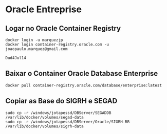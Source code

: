 # Oracle Entreprise

## Logar no Oracle Container Registry

```
docker login -u marquezjp
docker login container-registry.oracle.com -u joaopaulo.marquez@gmail.com
```

```
Dud4Jul14
```

## Baixar o Container Oracle Database Enterprise

```
docker pull container-registry.oracle.com/database/enterprise:latest
```


## Copiar as Base do SIGRH e SEGAD

```
sudo cp -r /windows/jotapessd/DBServer/SEGADDB /var/lib/docker/volumes/segad-data
sudo cp -r /windows/jotapessd/DBServer/Oracle/SIGRH-RR /var/lib/docker/volumes/sigrh-data
```

